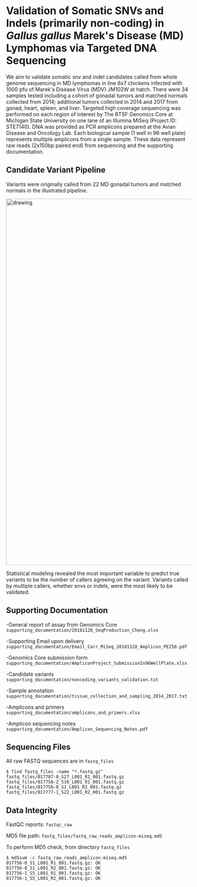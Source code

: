# Validation of Somatic SNVs and Indels (primarily non-coding) in *Gallus gallus* Marek's Disease (MD) Lymphomas via Targeted DNA Sequencing

We aim to validate somatic snv and indel candidates called from whole genome sequencing in MD lymphomas in line 6x7 chickens infected with 1000 pfu of Marek's Disease Virus (MDV) JM102W at hatch. There were 34 samples tested including a cohort of gonadal tumors and matched normals collected from 2014; additional tumors collected in 2014 and 2017 from gonad, heart, spleen, and liver. Targeted high coverage sequencing was performed on each region of interest by The RTSF Genomics Core at Michigan State University on one lane of an Illumina MiSeq (Project ID: STE7140). DNA was provided as PCR amplicons prepared at the Avian Disease and Oncology Lab. Each biological sample (1 well in 96 well plate) represents multiple amplicons from a single sample. These data represent raw reads (2x150bp paired end) from sequencing and the supporting documentation.

## Candidate Variant Pipeline

Variants were originally called from 22 MD gonadal tumors and matched normals in the illustrated pipeline.

<img src="./supporting_documentation/nonsynonymous_somatic_snv_indel_calling_pipeline.jpg" alt="drawing" width="1000px"/>

Statistical modeling revealed the most important variable to predict true variants to be the number of callers agreeing on the variant. Variants called by multiple callers, whether snvs or indels, were the most likely to be validated. 

## Supporting Documentation

-General report of assay from Genomics Core  
`supporting_documentation/20181128_SeqProduction_Cheng.xlsx`

-Supporting Email upon delivery
`supporting_documentation/Email_Carr_MiSeq_20181128_Amplicon_PE250.pdf`

-Genomics Core submission form  
`supporting_documentation/AmpliconProject_SubmissionIn96WellPlate.xlsx`

-Candidate variants  
`supporting_documentation/noncoding_variants_validation.txt`  

-Sample annotation  
`supporting_documentation/tissue_collection_and_sampling_2014_2017.txt`

-Amplicons and primers  
`supporting_documentation/amplicons_and_primers.xlsx`  

-Amplicon sequencing notes
`supporting_documentation/Amplicon_Sequencing_Notes.pdf`  

## Sequencing Files

All raw FASTQ sequences are in `fastq_files`

	$ find fastq_files -name "*.fastq.gz"
	fastq_files/017787-0_S27_L001_R1_001.fastq.gz
    fastq_files/017756-2_S10_L001_R1_001.fastq.gz
    fastq_files/017756-0_S1_L001_R2_001.fastq.gz
    fastq_files/017777-1_S22_L001_R2_001.fastq.gz

## Data Integrity

FastQC reports: `fastqc_raw`

MD5 file path: `fastq_files/fastq_raw_reads_amplicon-miseq.md5`

To perform MD5 check, from directory `fastq_files`

	$ md5sum -c fastq_raw_reads_amplicon-miseq.md5
	017756-0_S1_L001_R1_001.fastq.gz: OK
    017756-0_S1_L001_R2_001.fastq.gz: OK
    017756-1_S5_L001_R1_001.fastq.gz: OK
    017756-1_S5_L001_R2_001.fastq.gz: OK
